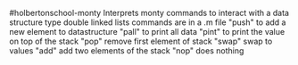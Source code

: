 #holbertonschool-monty
Interprets monty commands to interact with a data structure type double linked lists
commands are in a .m file
"push" to add a new element to datastructure
"pall" to print all data
"pint" to print the value on top of the stack
"pop" remove first element of stack
"swap" swap to values
"add" add two elements of the stack
"nop" does nothing
